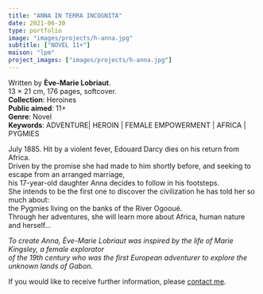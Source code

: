 ```yaml
---
title: "ANNA IN TERRA INCOGNITA"
date: 2021-06-30
type: portfolio
image: "images/projects/h-anna.jpg"
subtitle: ["NOVEL 11+"]
maison: "lpm"
project_images: ["images/projects/h-anna.jpg"]
---
```


Written by **Ève-Marie Lobriaut**.   
13 × 21 cm, 176 pages, softcover.   
**Collection**: Heroines   
**Public aimed**: 11+   
**Genre**: Novel      
**Keywords**: ADVENTURE| HEROIN | FEMALE EMPOWERMENT | AFRICA | PYGMIES   

 
July 1885. Hit by a violent fever, Edouard Darcy dies on his return from Africa.   
Driven by the promise she had made to him shortly before, and seeking to escape from an arranged marriage,   
his 17-year-old daughter Anna decides to follow in his footsteps.    
She intends to be the first one to discover the civilization he has told her so much about:    
the Pygmies living on the banks of the River Ogooué.    
Through her adventures, she will learn more about Africa, human nature and herself...   


*To create Anna, Ève-Marie Lobriaut was inspired by the life of Marie Kingsley, a female explorator*   
*of the 19th century who was the first European adventurer to explore the unknown lands of Gabon*.    





If you would like to receive further information, please [contact me](mailto:melanie.guillaumin.edition@gmail.com).


